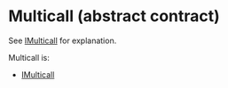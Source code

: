 # Multicall (abstract contract)

See [IMulticall](../../contracts/interfaces/IMulticall.sol.md) for explanation.

 Multicall is:
 
 * [IMulticall](../../contracts/interfaces/IMulticall.sol.md)

